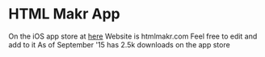 # HTML Makr App
On the iOS app store at <a href="https://itunes.apple.com/us/app/html-maker/id923218868?ls=1&mt=8">here</a>
Website is htmlmakr.com
Feel free to edit and add to it
As of September '15 has 2.5k downloads on the app store 
